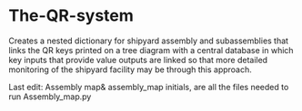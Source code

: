 # The-QR-system
Creates a nested dictionary for shipyard assembly and subassemblies that links the QR keys printed on a tree diagram with a central database in which key inputs that provide value outputs are linked so that more detailed monitoring of the shipyard facility may be through this approach.

Last edit:
Assembly map& assembly_map initials, are all the files needed to run Assembly_map.py

